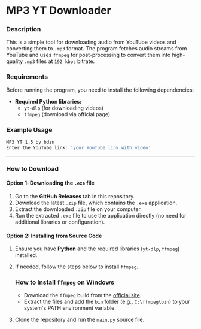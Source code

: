 # MP3 YT Downloader

### Description
This is a simple tool for downloading audio from YouTube videos and converting them to `.mp3` format. The program fetches audio streams from YouTube and uses `ffmpeg` for post-processing to convert them into high-quality `.mp3` files at `192 kbps` bitrate.

### Requirements
Before running the program, you need to install the following dependencies:
- **Required Python libraries:**
  - `yt-dlp` (for downloading videos)
  - `ffmpeg` (download via official page)

### Example Usage
```bash
MP3 YT 1.5 by bdzn
Enter the YouTube link: 'your YouTube link with video'
```

---

### How to Download

#### Option 1: Downloading the `.exe` file

1. Go to the **GitHub Releases** tab in this repository.
2. Download the latest `.zip` file, which contains the `.exe` application.
3. Extract the downloaded `.zip` file on your computer.
4. Run the extracted `.exe` file to use the application directly (no need for additional libraries or configuration).

#### Option 2: Installing from Source Code

1. Ensure you have **Python** and the required libraries (`yt-dlp`, `ffmpeg`) installed.
2. If needed, follow the steps below to install `ffmpeg`.

   ### How to Install `ffmpeg` on Windows
   - Download the `ffmpeg` build from the [official site](https://ffmpeg.org/download.html).
   - Extract the files and add the `bin` folder (e.g., `C:\ffmpeg\bin`) to your system's PATH environment variable.

3. Clone the repository and run the `main.py` source file.



